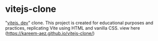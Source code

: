 # vitejs-clone

"[vitejs. dev](https://vitejs.dev/)" clone. This project is created for educational purposes and practices, replicating Vite using HTML and vanilla CSS.
view here (https://kareem-aez.github.io/vitejs-clone/)
